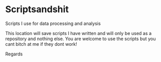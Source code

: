 Scriptsandshit
==============

Scripts I use for data processing and analysis


This location will save scripts I have written and will only be used as a repository and nothing else. You are welcome to use the scripts but you cant bitch at me if they dont work!

Regards
